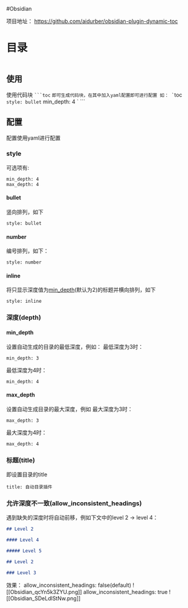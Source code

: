 #Obsidian 

项目地址：
	https://github.com/aidurber/obsidian-plugin-dynamic-toc

# 目录
```toc

```

## 使用

使用代码块
` ```toc
` ```
即可生成代码块，在其中加入yaml配置即可进行配置
如：
` ```toc
` style: bullet
` min_depth: 4
` ```

## 配置

配置使用yaml进行配置

### style

可选项有:
```toc
min_depth: 4
max_depth: 4
```

#### bullet
竖向排列，如下
```toc
style: bullet
```

#### number
编号排列，如下：
```toc
style: number
```

#### inline
将只显示深度值为[min_depth]()(默认为2)的标题并横向排列，如下
```toc
style: inline
```

### 深度(depth)

#### min_depth
设置自动生成的目录的最低深度，例如：
最低深度为3时：
```toc
min_depth: 3
```
最低深度为4时：
```toc
min_depth: 4
```

#### max_depth
设置自动生成目录的最大深度，例如
最大深度为3时：
```toc
max_depth: 3
```

最大深度为4时：
```toc
max_depth: 4
```

### 标题(title)

即设置目录的title
```toc
title: 自动目录插件
```


### 允许深度不一致(allow_inconsistent_headings)

遇到缺失的深度时将自动前移，例如下文中的level 2 -> level 4：
```markdown
## Level 2

#### Level 4

##### Level 5

## Level 2

### Level 3
```
效果：
allow_inconsistent_headings: false(default)
![[Obsidian_qcYn5k3ZYU.png]]
allow_inconsistent_headings: true
![[Obsidian_SDeLdlStNw.png]]